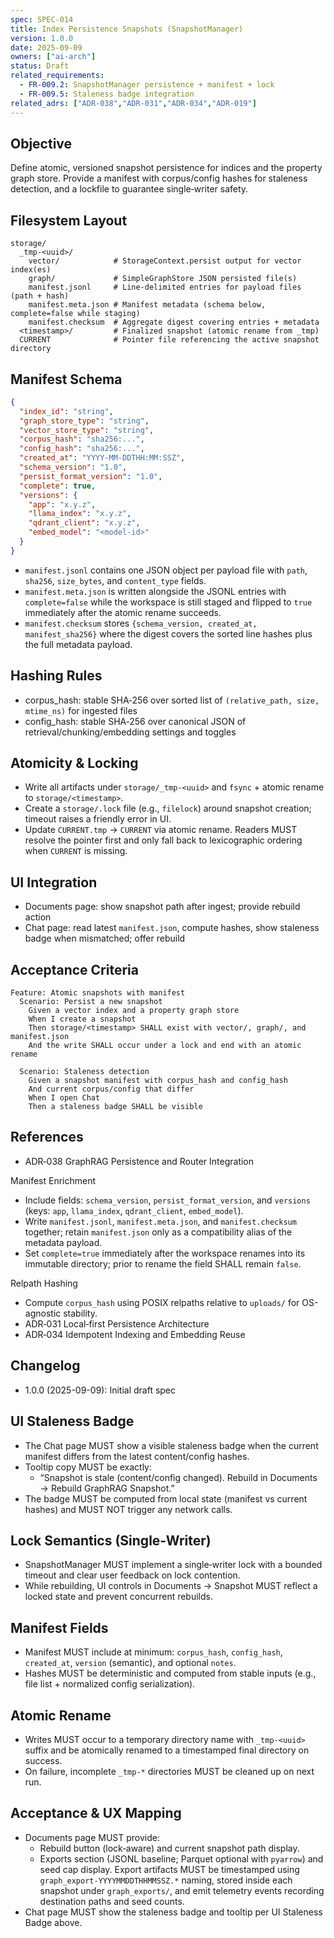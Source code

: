 ```yaml
---
spec: SPEC-014
title: Index Persistence Snapshots (SnapshotManager)
version: 1.0.0
date: 2025-09-09
owners: ["ai-arch"]
status: Draft
related_requirements:
  - FR-009.2: SnapshotManager persistence + manifest + lock
  - FR-009.5: Staleness badge integration
related_adrs: ["ADR-038","ADR-031","ADR-034","ADR-019"]
---
```


## Objective

Define atomic, versioned snapshot persistence for indices and the property graph store. Provide a manifest with corpus/config hashes for staleness detection, and a lockfile to guarantee single‑writer safety.

## Filesystem Layout

```text
storage/
  _tmp-<uuid>/
    vector/            # StorageContext.persist output for vector index(es)
    graph/             # SimpleGraphStore JSON persisted file(s)
    manifest.jsonl     # Line-delimited entries for payload files (path + hash)
    manifest.meta.json # Manifest metadata (schema below, complete=false while staging)
    manifest.checksum  # Aggregate digest covering entries + metadata
  <timestamp>/         # Finalized snapshot (atomic rename from _tmp)
  CURRENT              # Pointer file referencing the active snapshot directory
```

## Manifest Schema

```json
{
  "index_id": "string",
  "graph_store_type": "string",
  "vector_store_type": "string",
  "corpus_hash": "sha256:...",
  "config_hash": "sha256:...",
  "created_at": "YYYY-MM-DDTHH:MM:SSZ",
  "schema_version": "1.0",
  "persist_format_version": "1.0",
  "complete": true,
  "versions": {
    "app": "x.y.z",
    "llama_index": "x.y.z",
    "qdrant_client": "x.y.z",
    "embed_model": "<model-id>"
  }
}
```

- `manifest.jsonl` contains one JSON object per payload file with `path`, `sha256`, `size_bytes`, and `content_type` fields.
- `manifest.meta.json` is written alongside the JSONL entries with `complete=false` while the workspace is still staged and flipped to `true` immediately after the atomic rename succeeds.
- `manifest.checksum` stores `{schema_version, created_at, manifest_sha256}` where the digest covers the sorted line hashes plus the full metadata payload.

## Hashing Rules

- corpus_hash: stable SHA‑256 over sorted list of `(relative_path, size, mtime_ns)` for ingested files
- config_hash: stable SHA‑256 over canonical JSON of retrieval/chunking/embedding settings and toggles

## Atomicity & Locking

- Write all artifacts under `storage/_tmp-<uuid>` and `fsync` + atomic rename to `storage/<timestamp>`.
- Create a `storage/.lock` file (e.g., `filelock`) around snapshot creation; timeout raises a friendly error in UI.
- Update `CURRENT.tmp` → `CURRENT` via atomic rename. Readers MUST resolve the pointer first and only fall back to lexicographic ordering when `CURRENT` is missing.

## UI Integration

- Documents page: show snapshot path after ingest; provide rebuild action
- Chat page: read latest `manifest.json`, compute hashes, show staleness badge when mismatched; offer rebuild

## Acceptance Criteria

```gherkin
Feature: Atomic snapshots with manifest
  Scenario: Persist a new snapshot
    Given a vector index and a property graph store
    When I create a snapshot
    Then storage/<timestamp> SHALL exist with vector/, graph/, and manifest.json
    And the write SHALL occur under a lock and end with an atomic rename

  Scenario: Staleness detection
    Given a snapshot manifest with corpus_hash and config_hash
    And current corpus/config that differ
    When I open Chat
    Then a staleness badge SHALL be visible
```

## References

- ADR‑038 GraphRAG Persistence and Router Integration

Manifest Enrichment

- Include fields: `schema_version`, `persist_format_version`, and `versions` (keys: `app`, `llama_index`, `qdrant_client`, `embed_model`).
- Write `manifest.jsonl`, `manifest.meta.json`, and `manifest.checksum` together; retain `manifest.json` only as a compatibility alias of the metadata payload.
- Set `complete=true` immediately after the workspace renames into its immutable directory; prior to rename the field SHALL remain `false`.

Relpath Hashing

- Compute `corpus_hash` using POSIX relpaths relative to `uploads/` for OS-agnostic stability.
- ADR‑031 Local‑first Persistence Architecture
- ADR‑034 Idempotent Indexing and Embedding Reuse

## Changelog

- 1.0.0 (2025-09-09): Initial draft spec

## UI Staleness Badge

- The Chat page MUST show a visible staleness badge when the current manifest differs from the latest content/config hashes.
- Tooltip copy MUST be exactly:
  - “Snapshot is stale (content/config changed). Rebuild in Documents → Rebuild GraphRAG Snapshot.”
- The badge MUST be computed from local state (manifest vs current hashes) and MUST NOT trigger any network calls.

## Lock Semantics (Single‑Writer)

- SnapshotManager MUST implement a single‑writer lock with a bounded timeout and clear user feedback on lock contention.
- While rebuilding, UI controls in Documents → Snapshot MUST reflect a locked state and prevent concurrent rebuilds.

## Manifest Fields

- Manifest MUST include at minimum: `corpus_hash`, `config_hash`, `created_at`, `version` (semantic), and optional `notes`.
- Hashes MUST be deterministic and computed from stable inputs (e.g., file list + normalized config serialization).

## Atomic Rename

- Writes MUST occur to a temporary directory name with `_tmp-<uuid>` suffix and be atomically renamed to a timestamped final directory on success.
- On failure, incomplete `_tmp-*` directories MUST be cleaned up on next run.

## Acceptance & UX Mapping

- Documents page MUST provide:
  - Rebuild button (lock‑aware) and current snapshot path display.
  - Exports section (JSONL baseline; Parquet optional with `pyarrow`) and seed cap display. Export artifacts MUST be timestamped using `graph_export-YYYYMMDDTHHMMSSZ.*` naming, stored inside each snapshot under `graph_exports/`, and emit telemetry events recording destination paths and seed counts.
- Chat page MUST show the staleness badge and tooltip per UI Staleness Badge above.
